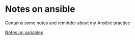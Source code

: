 # Notes on ansible

Contains some notes and reminder about my Ansible practice

[Notes on variables](variables)

